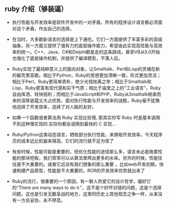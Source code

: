 ##  ruby 介绍（够装逼）
- 执行性能与开发效率是软件开发中的一对矛盾，所有的程序设计语言都必须面对这个矛盾，作出自己的选择。 

- 在当时，大多数新语言的选择是上下通吃。它们一方面提供了丰富多彩的高级抽象，另一方面又提供了强有力的底层操作能力，希望由此实现高性能与高效率的统一。C++、Java、C#和Delphi都是走的这条路线，甚至VB从5.0开始也强化了底层操作机制，并提供了编译模型，不落人后。 　

- Ruby实现了最纯粹意义上的面向对象，让Smalltalk、Perl和Lisp的灵魂在新的躯壳里高歌。相比于Python，Ruby的思想更加清晰一致，形式更加灵活；相比于Perl，Ruby更简单质朴，绝少光怪陆离之举；相比于Smalltalk和Lisp，Ruby更富有现代感和实干气质；相比于庙堂之上的“工业语言”，Ruby自由挥洒、轻快锐利；而相比于JavaScript和PHP，Ruby从Smalltalk继承而来的深厚底蕴又大占优势。面对执行性能与开发效率的谜题，Ruby毫不犹豫地选择了开发效率，选择了对人脑的友好。

- 如果一个函数或者算法用 Ruby 实现比较慢, 那其实你写 Ruby 时是基本调用不到这种慢实现的.实际你都会调用到最快的 C 实现...

- Ruby/Python这类动态语言，牺牲部分执行性能，来换取开发效率。今天程序员的成本远比机器来得高，它们的流行就不足为怪了

- 有些时候，性能可能是重要的，但优化性能的途径那么多，语言未必是拖累性能的那块短板，我们常常可以从算法里榨出更多的水来。另外的时候，性能往往是不大重要的。或者它远没有我们想象的那么重要 ，比如web开发初期，快速构建产品原型，性能是不大重要的，ROR的开发效率优势就出来了

- Ruby的流行，很重要的一个原因，有一群人热爱它的设计哲学，偏好它的“There are many ways to do it.”，这不是个好坏对错的问题，这是个选择问题，这也是引发无数圣战的地方，这里同历史上其他观念之争一样，从来没有一方会妥协，永不停息。
